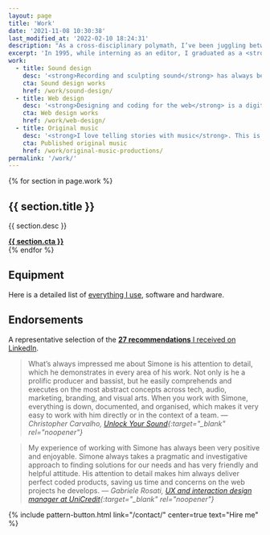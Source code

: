 ```yaml
---
layout: page
title: 'Work'
date: '2021-11-08 10:30:38'
last_modified_at: '2022-02-10 18:24:31'
description: "As a cross-disciplinary polymath, I’ve been juggling between design and audio since the early 1990s. Here is some of my work as a sound and web designer."
excerpt: 'In 1995, while interning as an editor, I graduated as a <strong>bass player</strong>. Switched a few years later from the publishing industry to <strong>web design</strong>. After spending the following decades working as a <strong>game audio designer</strong> and a front-end developer between Italy and the UK, I gained a diploma at Berklee, specializing in music production, <strong>mixing</strong> above all.'
work:
  - title: Sound design
    desc: '<strong>Recording and sculpting sound</strong> has always been a massive creative push. Collaborating as a bassist or producer, game audio or editing and restoration are a constant source of excitement.'
    cta: Sound design works
    href: /work/sound-design/
  - title: Web design
    desc: '<strong>Designing and coding for the web</strong> is a digital evolution of my past experience with the printed page. I strive for accessibility and sustainability through exceptional optimization.'
    cta: Web design works
    href: /work/web-design/
  - title: Original music
    desc: '<strong>I love telling stories with music</strong>. This is why, beyond a stint as a game audio composer, my original productions mostly focus on the concept album as a format.'
    cta: Published original music
    href: /work/original-music-productions/
permalink: '/work/'
---
```

<section class="h-feed m2m-entry my-5 pb-3">
  <div class="card-group pb-3">
    <div class="row row-cols-1 row-cols-md-2 gx-4 gy-4">
      {% for section in page.work %}
        <div class="col m2m-transition-opacity-03s">
        <div class="card h-100 pt-2 pb-3 px-3 m2m-transition-opacity-03s">
          <div class="card-body text-center">
            <h2 class="h1 fs-3 text-uppercase mt-0">{{ section.title }}</h2>
            <p class="fs-5 card-text text-start">{{ section.desc }}</p>
          </div>
          <div class="card-footer text-center">
            <a class="stretched-link btn btn-lg btn-m2m btn-m2m-cta text-decoration-none fw-bold" href="{{ section.href }}"><span class="fs-5 initialism"><strong>{{ section.cta }}</strong></span></a>
          </div>
        </div>
      </div>
      {% endfor %}
    </div>
  </div>
</section>

## Equipment

Here is a detailed list of <a href="/uses/">everything I use</a>, software and hardware.

## Endorsements

A representative selection of the [**27 recommendations** I received on LinkedIn](https://www.linkedin.com/in/minutes2mid/).

> What’s always impressed me about Simone is his attention to detail, which he demonstrates in every area of his work. Not only is he a prolific producer and bassist, but he easily comprehends and executes on the most abstract concepts across tech, audio, marketing, branding, and visual arts. When you work with Simone, everything is down, documented, and organised, which makes it very easy to work with him directly or in the context of a team.
> <cite>— Christopher Carvalho, [Unlock Your Sound](https://unlockyoursound.com/){:target="_blank" rel="noopener"}</cite>

> My experience of working with Simone has always been very positive and enjoyable. Simone always takes a pragmatic and investigative approach to finding solutions for our needs and has very friendly and helpful attitude. His attention to detail makes him always deliver perfect coded products, saving us time and concerns on the web projects he develops.
> <cite>— Gabriele Rosati, [UX and interaction design manager at UniCredit](https://www.linkedin.com/in/rosati/){:target="_blank" rel="noopener"}</cite>

{% include pattern-button.html link="/contact/" center=true text="Hire me" %}